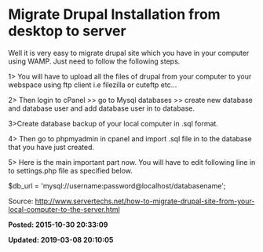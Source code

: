 # Migrate Drupal Installation from desktop to server

Well it is very easy to migrate drupal site which you have in your computer using WAMP. Just need to follow the following steps.



 1&gt; You will have to upload all the files of drupal from your computer to your webspace using ftp client i.e filezilla or cuteftp etc…

 2&gt; Then login to cPanel &gt;&gt; go to Mysql databases &gt;&gt; create new database and database user and add database user in to database.

 3&gt;Create database backup of your local computer in .sql format.

 4&gt; Then go to phpmyadmin in cpanel and import .sql file in to the database that you have just created.

 5&gt; Here is the main important part now. You will have to edit following line in to settings.php file as specified below.



 $db_url = 'mysql://username:password@localhost/databasename';



Source: http://www.servertechs.net/how-to-migrate-drupal-site-from-your-local-computer-to-the-server.html

**Posted: 2015-10-30 20:33:09** 

**Updated: 2019-03-08 20:10:05** 


